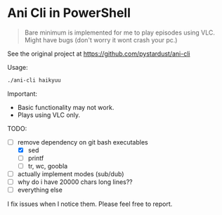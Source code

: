 # Ani Cli in PowerShell

> Bare minimum is implemented for me to play episodes using VLC.
Might have bugs (don't worry it wont crash your pc.)

See the original project at https://github.com/pystardust/ani-cli

Usage:
```sh
./ani-cli haikyuu
```

Important:
- Basic functionality may not work.
- Plays using VLC only.


TODO:
- [ ] remove dependency on git bash executables
  - [x] sed
  - [ ] printf
  - [ ] tr, wc, goobla
- [ ] actually implement modes (sub/dub)
- [ ] why do i have 20000 chars long lines??
- [ ] everything else

I fix issues when I notice them. Please feel free to report.
